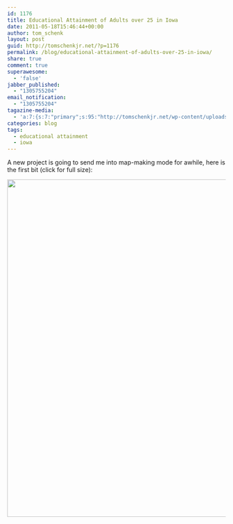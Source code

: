 ```yaml
---
id: 1176
title: Educational Attainment of Adults over 25 in Iowa
date: 2011-05-18T15:46:44+00:00
author: tom_schenk
layout: post
guid: http://tomschenkjr.net/?p=1176
permalink: /blog/educational-attainment-of-adults-over-25-in-iowa/
share: true
comment: true
superawesome:
  - 'false'
jabber_published:
  - "1305755204"
email_notification:
  - "1305755204"
tagazine-media:
  - 'a:7:{s:7:"primary";s:95:"http://tomschenkjr.net/wp-content/uploads/2011/05/educational-attainment-by-district-2005-2009.png";s:6:"images";a:1:{s:95:"http://tomschenkjr.net/wp-content/uploads/2011/05/educational-attainment-by-district-2005-2009.png";a:6:{s:8:"file_url";s:95:"http://tomschenkjr.net/wp-content/uploads/2011/05/educational-attainment-by-district-2005-2009.png";s:5:"width";s:4:"2406";s:6:"height";s:4:"3123";s:4:"type";s:5:"image";s:4:"area";s:7:"7513938";s:9:"file_path";s:0:"";}}s:6:"videos";a:0:{}s:11:"image_count";s:1:"1";s:6:"author";s:6:"176156";s:7:"blog_id";s:7:"8375094";s:9:"mod_stamp";s:19:"2011-05-18 21:46:44";}'
categories: blog 
tags:
  - educational attainment
  - iowa
---
```

A new project is going to send me into map-making mode for awhile, here is the first bit (click for full size):

<a href="http://tomschenkjr.net/wordpress/wp-content/uploads/2011/05/educational-attainment-by-district-2005-2009.png"><img class="aligncenter size-full wp-image-1177" title="Educational Attainment by District 2005-2009" src="http://tomschenkjr.net/wordpress/wp-content/uploads/2011/05/educational-attainment-by-district-2005-2009.png" alt="" width="600" height="778" /></a>